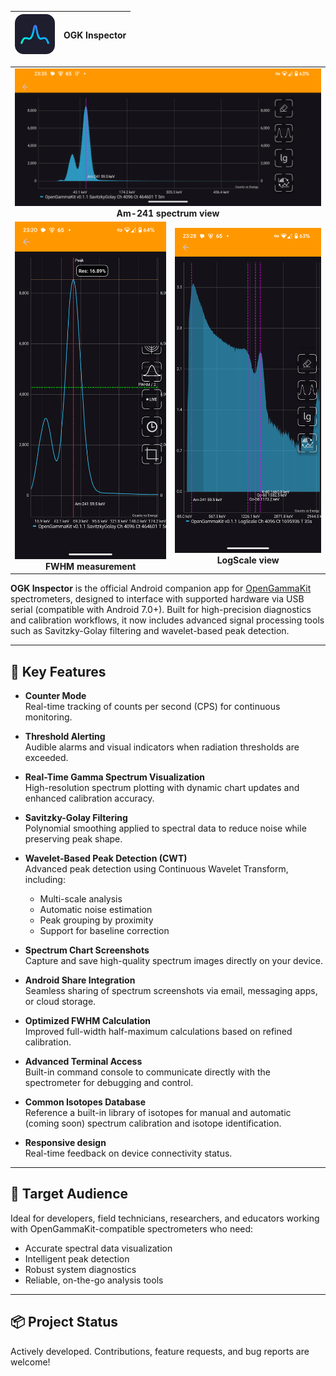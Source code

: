 | <img src="app/src/main/res/raw/ogk_inspector.svg" alt="Icon" width="64" height="64"> | OGK Inspector |
|--------------------------------------------------------------------------------------|---------------|

<table>
  <tr>
    <td colspan="2" align="center">
      <img alt="OGK Inspector Spectrum screen view" title="OGK Inspector Spectrum screen view" width="600px" src="docs/Am-241-5m-h.png">
      <br><b>Am-241 spectrum view</b>
    </td>
  </tr>
  <tr>
    <td align="center">
      <img src="docs/fwhm.png" alt="FWHM" title="FWHM" width="300px">
      <br><b>FWHM measurement</b>
    </td>
    <td align="center">
      <img src="docs/logscale.png" alt="LogScale view" title="LogScale view" width="300px">
      <br><b>LogScale view</b>
    </td>
  </tr>
</table>

**OGK Inspector** is the official Android companion app for [OpenGammaKit](https://github.com/vikulin/OpenGammaKit) spectrometers, designed to interface with supported hardware via USB serial (compatible with Android 7.0+). Built for high-precision diagnostics and calibration workflows, it now includes advanced signal processing tools such as Savitzky-Golay filtering and wavelet-based peak detection.

---

## 🔧 Key Features

- **Counter Mode**  
  Real-time tracking of counts per second (CPS) for continuous monitoring.

- **Threshold Alerting**  
  Audible alarms and visual indicators when radiation thresholds are exceeded.

- **Real-Time Gamma Spectrum Visualization**  
  High-resolution spectrum plotting with dynamic chart updates and enhanced calibration accuracy.

- **Savitzky-Golay Filtering**  
  Polynomial smoothing applied to spectral data to reduce noise while preserving peak shape.

- **Wavelet-Based Peak Detection (CWT)**  
  Advanced peak detection using Continuous Wavelet Transform, including:
  - Multi-scale analysis
  - Automatic noise estimation
  - Peak grouping by proximity
  - Support for baseline correction

- **Spectrum Chart Screenshots**  
  Capture and save high-quality spectrum images directly on your device.

- **Android Share Integration**  
  Seamless sharing of spectrum screenshots via email, messaging apps, or cloud storage.

- **Optimized FWHM Calculation**  
  Improved full-width half-maximum calculations based on refined calibration.

- **Advanced Terminal Access**  
  Built-in command console to communicate directly with the spectrometer for debugging and control.

- **Common Isotopes Database**  
  Reference a built-in library of isotopes for manual and automatic (coming soon) spectrum calibration and isotope identification.

- **Responsive design**  
  Real-time feedback on device connectivity status.

---

## 🎯 Target Audience

Ideal for developers, field technicians, researchers, and educators working with OpenGammaKit-compatible spectrometers who need:

- Accurate spectral data visualization  
- Intelligent peak detection  
- Robust system diagnostics  
- Reliable, on-the-go analysis tools

---

## 📦 Project Status

Actively developed. Contributions, feature requests, and bug reports are welcome!
